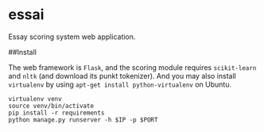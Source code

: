 essai
==============
Essay scoring system web application.

##Install

The web framework is `Flask`, and the scoring module requires `scikit-learn` and `nltk` (and download its punkt tokenizer).
And you may also install `virtualenv` by using `apt-get install python-virtualenv` on Ubuntu.

```
virtualenv venv
source venv/bin/activate
pip install -r requirements
python manage.py runserver -h $IP -p $PORT
```
